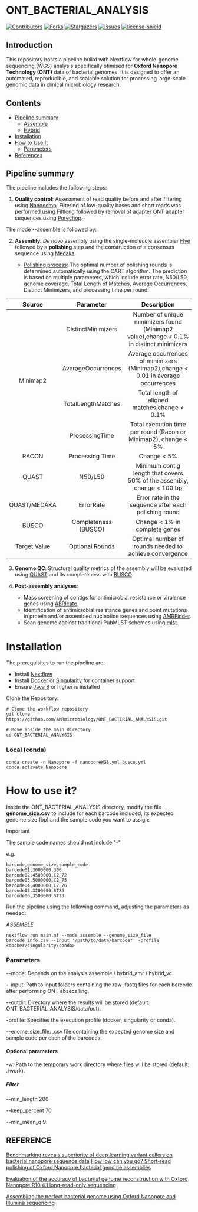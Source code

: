 # ONT_BACTERIAL_ANALYSIS

[![Contributors][contributors-shield]][contributors-url]
[![Forks][forks-shield]][forks-url]
[![Stargazers][stars-shield]][stars-url]
[![Issues][issues-shield]][issues-url]
[![license-shield]][license-url]


## Introduction
This repository hosts a pipeline buikd with Nextflow for whole-genome sequencing (WGS) analysis specifically otimised for **Oxford Nanopore Technology (ONT)** data of bacterial genomes. It is designed to offer an automated, reproducible, and scalable solution for processing large-scale genomic data in clinical microbiology research.

## Contents
- [Pipeline summary](#pipeline-summary)
    - [Assemble](#reference-genome)
    - [Hybrid](#Hybrid)
- [Installation](#installation)
- [How to Use It](#how-to-use-it)
    - [Parameters](#parameters)
- [References](#reference)



## Pipeline summary

The pipeline includes the following steps:

1. **Quality control**: Assessment of read quality before and after filtering using [Nanocomp](https://github.com/wdecoster/nanocomp). Filtering of low-quality bases and short reads was performed using [Filtlong](https://github.com/rrwick/Filtlong) followed by removal of adapter ONT adapter sequences using [Porechop](https://github.com/rrwick/Porechop).

The mode --assemble is followed by:

2. **Assembly**: *De novo* assembly using the single-moleucle assembler [Flye](https://github.com/mikolmogorov/Flye) followed by a **polishing** step and the construction of a consensus sequence using [Medaka](https://github.com/nanoporetech/medaka). 

    * <ins>Polishing process</ins>: The optimal number of polishing rounds is determined automatically using the CART algorithm. The prediction is based on multiple parameters, which include error rate, N50/L50, genome coverage, Total Length of Matches, Average Occurrences, Distinct Minimizers, and processing time per round.

<center>
<table>
    <thead>
        <tr>
            <th align= "center"> Source </th>
            <th align= "center"> Parameter </th>
            <th align= "center"> Description </th>
        </tr>
    </thead>
    <tbody>
        <tr>
            <td rowspan="4" align="center">Minimap2 </td>
            <td align="center">DistinctMinimizers </td>
            <td align="center">Number of unique minimizers found (Minimap2 value),change < 0.1% in distinct minimizers </td>
        </tr>
        <tr>
            <td align="center">AverageOccurrences </td>
            <td align="center">Average occurrences of minimizers (Minimap2),change < 0.01 in average occurrences </td>
        </tr>
        <tr>
            <td align="center">TotalLengthMatches </td>
            <td align="center">Total length of aligned matches,change < 0.1% </td>
        </tr>
        <tr>
            <td align="center">ProcessingTime </td>
            <td align="center">	Total execution time per round (Racon or Minimap2), change < 5%</td>
        </tr>
        <tr>
            <td rowspan="1" align= "center"> RACON </td>
            <td align= "center"> Processing Time </td>
            <td align= "center"> Change < 5% </td>
        </tr>
        <tr>
            <td rowspan="1" align= "center"> QUAST </td>
            <td align= "center"> N50/L50 </td>
            <td align= "center"> Minimum contig length that covers 50% of the assembly, change < 100 bp </td>
        </tr>
        <tr>
            <td rowspan="1" align= "center"> QUAST/MEDAKA </td>
            <td align="center"> ErrorRate </td>
            <td align="center">	Error rate in the sequence after each polishing round </td>
        </tr>
        <tr>
            <td rowspan="1" align= "center"> BUSCO </td>
            <td align= "center"> Completeness (BUSCO) </td>
            <td align ="center"> Change < 1% in complete genes </td>
        </tr>
        <tr>
            <td rowspan=1 align= "center"> Target Value </td>
            <td align= "center"> Optional Rounds </td>
            <td align ="center"> Optimal number of rounds needed to achieve convergence </td>
        </tr>
    <t/body>
</table>
</center>

3. **Genome QC**:  Structural quality metrics of the assembly will be evaluated using [QUAST](https://quast.sourceforge.net/) and its completeness with [BUSCO](https://busco.ezlab.org/). 

4. **Post-assembly analyses**:
    *   Mass screening of contigs for antimicrobial resistance or virulence genes using [ABRIcate](https://github.com/tseemann/abricate).
    * Identification of antimicrobial resistance genes and point mutations in protein and/or assembled nucleotide sequences using [AMRFinder](https://github.com/ncbi/amr).
    * Scan genome against traditional PubMLST schemes using [mlst](https://github.com/tseemann/mlst). 

# Installation
The prerequisites to run the pipeline are:
- Install [Nextflow](https://github.com/nextflow-io/nextflow)
- Install [Docker](https://github.com/docker/docker-install) or [Singularity](https://github.com/sylabs/singularity-admindocs/blob/main/installation.rst) for container support
- Ensure [Java 8](https://github.com/winterbe/java8-tutorial) or higher is installed

Clone the Repository:

```
# Clone the workflow repository
git clone https://github.com/AMRmicrobiology/ONT_BACTERIAL_ANALYSIS.git

# Move inside the main directory
cd ONT_BACTERIAL_ANALYSIS
```
<!-- compl -->
### Local (conda)

  ```
  conda create -n Nanopore -f nanoporeWGS.yml busco.yml
  conda activate Nanopore
  ```

# How to use it?

Inside the ONT_BACTERIAL_ANALYSIS directory, modify the file  **genome_size.csv** to include for each barcode included, its expected genome size (bp) and the sample code you want to assign:
>[!IMPORTANT]
The sample code names should not include "-"

e.g.
```
barcode,genome_size,sample_code
barcode01,3000000,306 
barcode02,4500000,C2_72
barcode03,5000000,C2_75
barcode04,4000000,C2_76
barcode05,3200000,ST89
barcode06,3500000,ST23
```
Run the pipeline using the following command, adjusting the parameters as needed:

*ASSEMBLE*
```
nextflow run main.nf --mode assemble --genome_size_file barcode_info.csv --input '/path/to/data/barcode*' -profile <docker/singularity/conda>
```
### Parameters

--mode: Depends on the analysis assemble / hybrid_amr / hybrid_vc.

--input: Path to input folders containing the raw .fastq files for each barcode after performing ONT absecalling.

--outdir: Directory where the results will be stored (default: ONT_BACTERIAL_ANALYSIS/data/out).

-profile: Specifies the execution profile (docker, singularity or conda).

--enome_size_file: .csv file containing the expected genome size and sample code per each of the barcodes.


#### Optional parameters

-w: Path to the temporary work directory where files will be stored (default: ./work).

##### Filter
--min_length 200 

--keep_percent 70 

--min_mean_q 9

## REFERENCE

[Benchmarking reveals superiority of deep learning variant callers on bacterial nanopore sequence data](https://elifesciences.org/articles/98300)
[How low can you go? Short-read polishing of Oxford Nanopore bacterial genome assemblies](https://www.microbiologyresearch.org/content/journal/mgen/10.1099/mgen.0.001254)

[Evaluation of the accuracy of bacterial genome reconstruction with Oxford Nanopore R10.4.1 long-read-only sequencing](https://www.microbiologyresearch.org/content/journal/mgen/10.1099/mgen.0.001246)

[Assembling the perfect bacterial genome using Oxford Nanopore and Illumina sequencing](https://journals.plos.org/ploscompbiol/article?id=10.1371/journal.pcbi.1010905)








[contributors-shield]: https://img.shields.io/github/contributors/jimmlucas/DIvergenceTimes.svg?style=for-the-badge
[contributors-url]: https://github.com/jimmlucas/DIvergenceTimes/graphs/contributors

[forks-shield]: https://img.shields.io/github/forks/jimmlucas/DIvergenceTimes.svg?style=for-the-badge
[forks-url]: https://github.com/jimmlucas/DIvergenceTimes/network/members

[stars-shield]: https://img.shields.io/github/stars/jimmlucas/DIvergenceTimes.svg?style=for-the-badge
[stars-url]: https://github.com/gjimmlucas/DIvergenceTimes/stargazers

[issues-shield]: https://img.shields.io/github/issues/jimmlucas/DIvergenceTimes.svg?style=for-the-badge
[issues-url]: https://github.com/jimmlucas/DIvergenceTimes/issues

[license-shield]: https://img.shields.io/github/license/jimmlucas/DIvergenceTimes.svg?style=for-the-badge
[license-url]: https://github.com/jimmlucas/DIvergenceTimes/blob/master/LICENSE.txt
